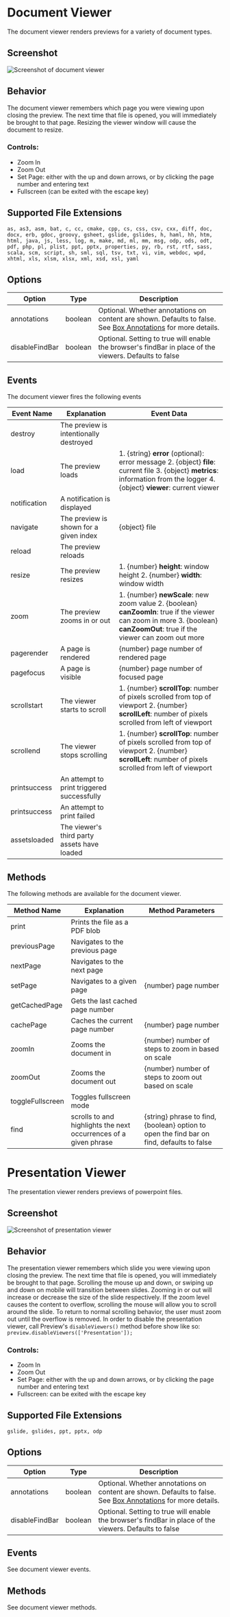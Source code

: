 # Document Viewer

The document viewer renders previews for a variety of document types.

## Screenshot

![Screenshot of document viewer](../../../../images/document.png)

## Behavior

The document viewer remembers which page you were viewing upon closing the preview. The next time that file is opened, you will immediately be brought to that page. Resizing the viewer window will cause the document to resize.

### Controls:

* Zoom In
* Zoom Out
* Set Page: either with the up and down arrows, or by clicking the page number and entering text
* Fullscreen (can be exited with the escape key)

## Supported File Extensions

`as, as3, asm, bat, c, cc, cmake, cpp, cs, css, csv, cxx, diff, doc, docx, erb, gdoc, groovy, gsheet, gslide, gslides, h, haml, hh, htm, html, java, js, less, log, m, make, md, ml, mm, msg, odp, ods, odt, pdf, php, pl, plist, ppt, pptx, properties, py, rb, rst, rtf, sass, scala, scm, script, sh, sml, sql, tsv, txt, vi, vim, webdoc, wpd, xhtml, xls, xlsm, xlsx, xml, xsd, xsl, yaml`

## Options

| Option | Type | Description |
| --- | --- | --- |
| annotations | boolean | Optional. Whether annotations on content are shown. Defaults to false. See [Box Annotations](https://github.com/box/box-annotations) for more details. |
| disableFindBar | boolean | Optional. Setting to true will enable the browser's findBar in place of the viewers. Defaults to false |


## Events

The document viewer fires the following events

| Event Name | Explanation | Event Data |
| --- | --- | --- |
| destroy | The preview is intentionally destroyed ||
| load |  The preview loads | 1. {string} **error** (optional): error message 2. {object} **file**: current file 3. {object} **metrics**: information from the logger 4. {object} **viewer**: current viewer |
| notification | A notification is displayed ||
| navigate | The preview is shown for a given index | {object} file |
| reload | The preview reloads ||
| resize | The preview resizes | 1. {number} **height**: window height 2. {number} **width**: window width |
| zoom | The preview zooms in or out | 1. {number} **newScale**: new zoom value 2. {boolean} **canZoomIn**: true if the viewer can zoom in more 3. {boolean} **canZoomOut**: true if the viewer can zoom out more |
| pagerender | A page is rendered | {number} page number of rendered page |
| pagefocus | A page is visible | {number} page number of focused page |
| scrollstart | The viewer starts to scroll | 1. {number} **scrollTop**: number of pixels scrolled from top of viewport 2. {number} **scrollLeft**: number of pixels scrolled from left of viewport |
| scrollend | The viewer stops scrolling | 1. {number} **scrollTop**: number of pixels scrolled from top of viewport 2. {number} **scrollLeft**: number of pixels scrolled from left of viewport |
| printsuccess | An attempt to print triggered successfully ||
| printsuccess | An attempt to print failed ||
| assetsloaded | The viewer's third party assets have loaded ||

## Methods

The following methods are available for the document viewer.

| Method Name | Explanation | Method Parameters |
| --- | --- | --- |
| print | Prints the file as a PDF blob ||
| previousPage | Navigates to the previous page ||
| nextPage | Navigates to the next page ||
| setPage | Navigates to a given page | {number} page number |
| getCachedPage | Gets the last cached page number ||
| cachePage | Caches the current page number | {number} page number |
| zoomIn | Zooms the document in | {number} number of steps to zoom in based on scale |
| zoomOut | Zooms the document out | {number} number of steps to zoom out based on scale |
| toggleFullscreen | Toggles fullscreen mode ||
| find | scrolls to and highlights the next occurrences of a given phrase | {string} phrase to find, {boolean} option to open the find bar on find, defaults to false |

# Presentation Viewer

The presentation viewer renders previews of powerpoint files.

## Screenshot

![Screenshot of presentation viewer](../../../../images/presentation.png)

## Behavior

The presentation viewer remembers which slide you were viewing upon closing the preview. The next time that file is opened, you will immediately be brought to that page. Scrolling the mouse up and down, or swiping up and down on mobile will transition between slides. Zooming in or out will increase or decrease the size of the slide respectively. If the zoom level causes the content to overflow, scrolling the mouse will allow you to scroll around the slide. To return to normal scrolling behavior, the user must zoom out until the overflow is removed. In order to disable the presentation viewer, call Preview's `disableViewers()` method before show like so: `preview.disableViewers(['Presentation']);`

### Controls:

* Zoom In
* Zoom Out
* Set Page: either with the up and down arrows, or by clicking the page number and entering text
* Fullscreen: can be exited with the escape key

## Supported File Extensions

`gslide, gslides, ppt, pptx, odp`

## Options

| Option | Type | Description |
| --- | --- | --- |
| annotations | boolean | Optional. Whether annotations on content are shown. Defaults to false. See [Box Annotations](https://github.com/box/box-annotations) for more details. |
| disableFindBar | boolean | Optional. Setting to true will enable the browser's findBar in place of the viewers. Defaults to false |

## Events

See document viewer events.

## Methods

See document viewer methods.
